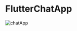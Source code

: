 # FlutterChatApp

![chatApp](https://user-images.githubusercontent.com/65781940/103475818-8f73c080-4dd6-11eb-9442-392ff59bff35.gif)
